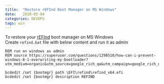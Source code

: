 ```yaml
---
title:  "Restore rEFInd Boot Manager on MS Windows"
date:   2018-05-04
categories: DEVOPS
tags: win
---
```


To restore your [rEFInd](https://www.rodsbooks.com/refind/) boot manager on MS Windows  
Create `refind.bat` file with below content and run it as admin

```
REM run on windows as admin
REM source https://superuser.com/questions/1298510/how-can-i-prevent-windows-8-1-overwriting-my-bootloader?utm_medium=organic&utm_source=google_rich_qa&utm_campaign=google_rich_qa

bcdedit /set {bootmgr} path \EFI\refind\refind_x64.efi
bcdedit /set {bootmgr} description REFIND
```
